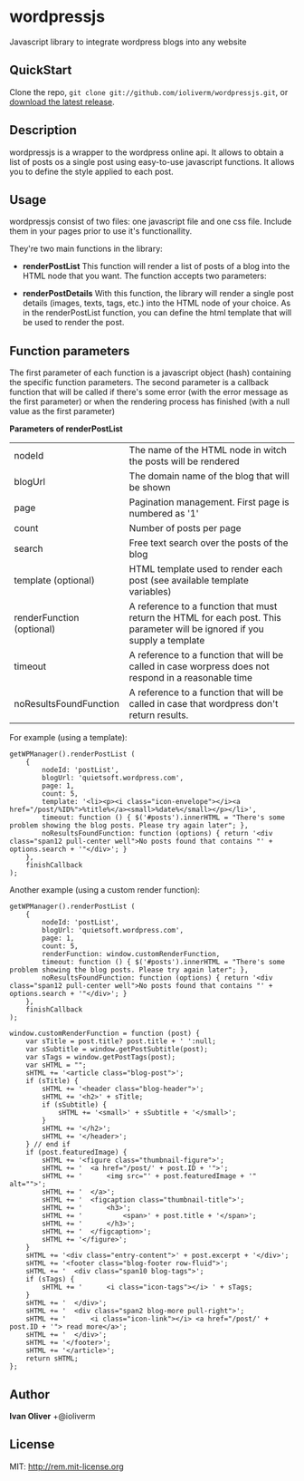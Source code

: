 wordpressjs
===========

Javascript library to integrate wordpress blogs into any website

QuickStart
----------

Clone the repo, `git clone git://github.com/ioliverm/wordpressjs.git`, or [download the latest release](https://ioliverm/wordpressjs/zipball/master).

Description
-----------

wordpressjs is a wrapper to the wordpress online api. It allows to obtain a list of posts os a single post using easy-to-use javascript functions.
It allows you to define the style applied to each post.

Usage
-----

wordpressjs consist of two files: one javascript file and one css file. Include them in your pages prior to use it's functionallity.

They're two main functions in the library:

+ **renderPostList**
This function will render a list of posts of a blog into the HTML node that you want. The function accepts two parameters:

+ **renderPostDetails**
With this function, the library will render a single post details (images, texts, tags, etc.) into the HTML node of your choice. As in the renderPostList function, 
you can define the html template that will be used to render the post.

Function parameters
-------------------

The first parameter of each function is a javascript object (hash) containing the specific function parameters. The second parameter is a callback function
that will be called if there's some error (with the error message as the first parameter) or when the rendering process has finished (with a null value as the first parameter)

**Parameters of renderPostList**

<table>
<tr><td>nodeId</td><td>The name of the HTML node in witch the posts will be rendered</td></tr>
<tr><td>blogUrl</td><td>The domain name of the blog that will be shown</td></tr>
<tr><td>page</td><td>Pagination management. First page is numbered as '1'</td></tr>
<tr><td>count</td><td>Number of posts per page</td></tr>
<tr><td>search</td><td>Free text search over the posts of the blog</td></tr>
<tr><td>template (optional)</td><td>HTML template used to render each post (see available template variables)</td></tr>
<tr><td>renderFunction (optional)</td><td>A reference to a function that must return the HTML for each post. This parameter will be ignored if you supply a template</td></tr>
<tr><td>timeout</td><td>A reference to a function that will be called in case worpress does not respond in a reasonable time</td></tr>
<tr><td>noResultsFoundFunction</td><td>A reference to a function that will be called in case that wordpress don't return results.</td></tr>
</table>

For example (using a template):

```
getWPManager().renderPostList (
	{
		nodeId: 'postList',
		blogUrl: 'quietsoft.wordpress.com',
		page: 1,
		count: 5,
        template: '<li><p><i class="icon-envelope"></i><a href="/post/%ID%">%title%</a><small>%date%</small></p></li>',
		timeout: function () { $('#posts').innerHTML = "There's some problem showing the blog posts. Please try again later"; },
		noResultsFoundFunction: function (options) { return '<div class="span12 pull-center well">No posts found that contains "' + options.search + '"</div>'; }
	},
	finishCallback
);
```

Another example (using a custom render function):

```
getWPManager().renderPostList (
	{
		nodeId: 'postList',
		blogUrl: 'quietsoft.wordpress.com',
		page: 1,
		count: 5,
		renderFunction: window.customRenderFunction,
		timeout: function () { $('#posts').innerHTML = "There's some problem showing the blog posts. Please try again later"; },
		noResultsFoundFunction: function (options) { return '<div class="span12 pull-center well">No posts found that contains "' + options.search + '"</div>'; }
	},
	finishCallback
);

window.customRenderFunction = function (post) {
	var sTitle = post.title? post.title + ' ':null;
	var sSubtitle = window.getPostSubtitle(post);
	var sTags = window.getPostTags(post);
	var sHTML = "";
	sHTML += '<article class="blog-post">';
	if (sTitle) {
		sHTML += '<header class="blog-header">';
		sHTML += '<h2>' + sTitle;
		if (sSubtitle) {
			sHTML += '<small>' + sSubtitle + '</small>';
		}
		sHTML += '</h2>';
		sHTML += '</header>';
	} // end if
	if (post.featuredImage) {
		sHTML += '<figure class="thumbnail-figure">';
		sHTML += '	<a href="/post/' + post.ID + '">';
		sHTML += '		<img src="' + post.featuredImage + '" alt="">';
		sHTML += '	</a>';
		sHTML += '	<figcaption class="thumbnail-title">';
		sHTML += '		<h3>';
		sHTML += '			<span>' + post.title + '</span>';
		sHTML += '		</h3>';
		sHTML += '	</figcaption>';
		sHTML += '</figure>';
	}
	sHTML += '<div class="entry-content">' + post.excerpt + '</div>';
	sHTML += '<footer class="blog-footer row-fluid">';
	sHTML += '	<div class="span10 blog-tags">';
	if (sTags) {
		sHTML += '		<i class="icon-tags"></i> ' + sTags;
	}
	sHTML += '	</div>';
	sHTML += '	<div class="span2 blog-more pull-right">';
	sHTML += '		<i class="icon-link"></i> <a href="/post/' + post.ID + '"> read more</a>';
	sHTML += '	</div>';
	sHTML += '</footer>';
	sHTML += '</article>';
	return sHTML;
};
```

Author
------

**Ivan Oliver**
+@ioliverm

License
-------

MIT: http://rem.mit-license.org